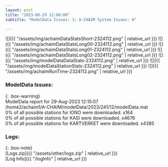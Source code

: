```yaml
---
layout: post
title: "2023-08-29 12:00:00"
subtitle: "ModelData Issues: 3; A-CHAIM System Issues: 0"

---
```


![]({{ "/assets/img/achaimDataStatsShort-2324112.png" | relative_url }})
![]({{ "/assets/img/achaimDataStatsLong00-2324112.png" | relative_url }})
![]({{ "/assets/img/achaimDataStatsLong01-2324112.png" | relative_url }})
![]({{ "/assets/img/achaimDataStatsLong02-2324112.png" | relative_url }})
![]({{ "/assets/img/modelDataDataStats-2324112.png" | relative_url }})
![]({{ "/assets/img/modelDataStationStats-2324112.png" | relative_url }})
![]({{ "/assets/img/achaimRunTime-2324112.png" | relative_url }})


### ModelData Issues:  
  
{: .box-warning}  
 ModelData report for 29-Aug-2023 12:15:07   
 /home2/achaim1/A-CHAIM/modelData/2023/241/12/modelData.mat   
 0% of all possible stations for IONO were downloaded. x164   
 0% of all possible stations for KASI were downloaded. x4676   
 0% of all possible stations for KARTVERKET were downloaded. x4385   
  


### Logs:  
  
{: .box-note}  
[Logs.zip]({{ "/assets/other/logs.zip" | relative_url }})  
[Log Info]({{ "/logInfo" | relative_url }})  
